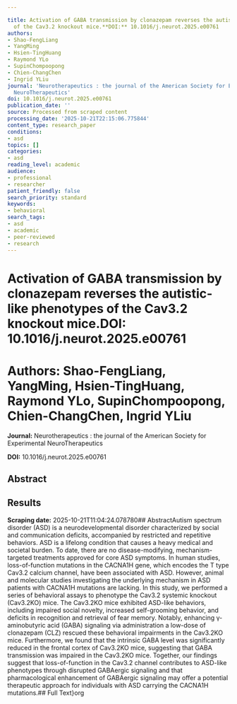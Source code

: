 ```yaml
---

title: Activation of GABA transmission by clonazepam reverses the autistic-like phenotypes
  of the Cav3.2 knockout mice.**DOI:** 10.1016/j.neurot.2025.e00761
authors:
- Shao-FengLiang
- YangMing
- Hsien-TingHuang
- Raymond YLo
- SupinChompoopong
- Chien-ChangChen
- Ingrid YLiu
journal: 'Neurotherapeutics : the journal of the American Society for Experimental
  NeuroTherapeutics'
doi: 10.1016/j.neurot.2025.e00761
publication_date: ''
source: Processed from scraped content
processing_date: '2025-10-21T22:15:06.775844'
content_type: research_paper
conditions:
- asd
topics: []
categories:
- asd
reading_level: academic
audience:
- professional
- researcher
patient_friendly: false
search_priority: standard
keywords:
- behavioral
search_tags:
- asd
- academic
- peer-reviewed
- research
---
```




# Activation of GABA transmission by clonazepam reverses the autistic-like phenotypes of the Cav3.2 knockout mice.**DOI:** 10.1016/j.neurot.2025.e00761

# **Authors:** Shao-FengLiang, YangMing, Hsien-TingHuang, Raymond YLo, SupinChompoopong, Chien-ChangChen, Ingrid YLiu

**Journal:** Neurotherapeutics : the journal of the American Society for Experimental NeuroTherapeutics

**DOI:** 10.1016/j.neurot.2025.e00761

## Abstract

## Results

**Scraping date:** 2025-10-21T11:04:24.078780## AbstractAutism spectrum disorder (ASD) is a neurodevelopmental disorder characterized by social and communication deficits, accompanied by restricted and repetitive behaviors. ASD is a lifelong condition that causes a heavy medical and societal burden. To date, there are no disease-modifying, mechanism-targeted treatments approved for core ASD symptoms. In human studies, loss-of-function mutations in the CACNA1H gene, which encodes the T type Cav3.2 calcium channel, have been associated with ASD. However, animal and molecular studies investigating the underlying mechanism in ASD patients with CACNA1H mutations are lacking. In this study, we performed a series of behavioral assays to phenotype the Cav3.2 systemic knockout (Cav3.2KO) mice. The Cav3.2KO mice exhibited ASD-like behaviors, including impaired social novelty, increased self-grooming behavior, and deficits in recognition and retrieval of fear memory. Notably, enhancing γ-aminobutyric acid (GABA) signaling via administration a low-dose of clonazepam (CLZ) rescued these behavioral impairments in the Cav3.2KO mice. Furthermore, we found that the intrinsic GABA level was significantly reduced in the frontal cortex of Cav3.2KO mice, suggesting that GABA transmission was impaired in the Cav3.2KO mice. Together, our findings suggest that loss-of-function in the Cav3.2 channel contributes to ASD-like phenotypes through disrupted GABAergic signaling and that pharmacological enhancement of GABAergic signaling may offer a potential therapeutic approach for individuals with ASD carrying the CACNA1H mutations.## Full Text}org